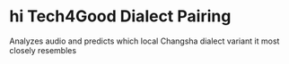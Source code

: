 # hi Tech4Good Dialect Pairing
Analyzes audio and predicts which local Changsha dialect variant it most closely resembles
